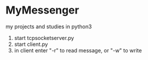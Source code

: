 # MyMessenger

 my projects and studies in python3

1. start tcpsocketserver.py
2. start client.py
3. in client enter "-r" to read message, or "-w" to write
